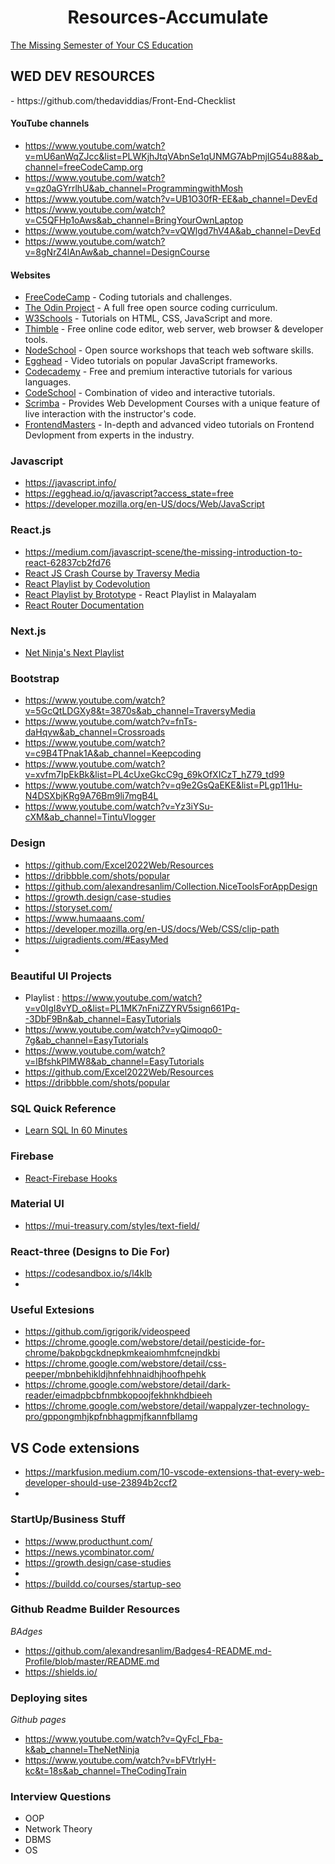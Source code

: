 <h1 align="center">Resources-Accumulate </h1>
 
 [The Missing Semester of Your CS Education](https://missing.csail.mit.edu)
 <h2>WED DEV RESOURCES</h2>  
 - https://github.com/thedaviddias/Front-End-Checklist


#### YouTube channels

- https://www.youtube.com/watch?v=mU6anWqZJcc&list=PLWKjhJtqVAbnSe1qUNMG7AbPmjIG54u88&ab_channel=freeCodeCamp.org
- https://www.youtube.com/watch?v=qz0aGYrrlhU&ab_channel=ProgrammingwithMosh
- https://www.youtube.com/watch?v=UB1O30fR-EE&ab_channel=DevEd
- https://www.youtube.com/watch?v=C5QFHp1oAws&ab_channel=BringYourOwnLaptop
- https://www.youtube.com/watch?v=vQWlgd7hV4A&ab_channel=DevEd
- https://www.youtube.com/watch?v=8gNrZ4lAnAw&ab_channel=DesignCourse


#### Websites

 * [FreeCodeCamp](http://freecodecamp.com) - Coding tutorials and challenges.
 * [The Odin Project](https://www.theodinproject.com/) - A full free open source coding curriculum.
 * [W3Schools](https://www.w3schools.com/) - Tutorials on HTML, CSS, JavaScript and more.
 * [Thimble](https://thimble.mozilla.org/en-US/) - Free online code editor, web server, web browser & developer tools.
 * [NodeSchool](https://nodeschool.io) - Open source workshops that teach web software skills.
 * [Egghead](https://egghead.io/) - Video tutorials on popular JavaScript frameworks.
 * [Codecademy](https://www.codecademy.com/) - Free and premium interactive tutorials for various languages.
 * [CodeSchool](https://www.codeschool.com/) - Combination of video and interactive tutorials.
 * [Scrimba](https://scrimba.com/) - Provides Web Development Courses with a unique feature of live interaction with the instructor's code.
 * [FrontendMasters](https://frontendmasters.com/) - In-depth and advanced video tutorials on Frontend Devlopment from experts in the industry.
 
 ### Javascript 

- https://javascript.info/
- https://egghead.io/q/javascript?access_state=free
- https://developer.mozilla.org/en-US/docs/Web/JavaScript

### React.js
- https://medium.com/javascript-scene/the-missing-introduction-to-react-62837cb2fd76
- [React JS Crash Course by Traversy Media](https://www.youtube.com/watch?v=w7ejDZ8SWv8&t=4573s)
- [React Playlist by Codevolution](https://www.youtube.com/playlist?list=PLC3y8-rFHvwgg3vaYJgHGnModB54rxOk3)
- [React Playlist by Brototype](https://www.youtube.com/playlist?list=PLY-ecO2csVHfgVM9sChmUirqK7BXUBX9P) - React Playlist in Malayalam
- [React Router Documentation](https://reactrouter.com/en/main/start/tutorial)

### Next.js
- [Net Ninja's Next Playlist](https://www.youtube.com/watch?v=A63UxsQsEbU&list=PL4cUxeGkcC9g9gP2onazU5-2M-AzA8eBw)


 
 
### Bootstrap

- https://www.youtube.com/watch?v=5GcQtLDGXy8&t=3870s&ab_channel=TraversyMedia
- https://www.youtube.com/watch?v=fnTs-daHqyw&ab_channel=Crossroads
- https://www.youtube.com/watch?v=c9B4TPnak1A&ab_channel=Keepcoding
- https://www.youtube.com/watch?v=xvfm7IpEkBk&list=PL4cUxeGkcC9g_69kOfXICzT_hZ79_td99
- https://www.youtube.com/watch?v=q9e2GsQaEKE&list=PLgp11Hu-N4DSXbjKRg9A76Bm9li7mgB4L
- https://www.youtube.com/watch?v=Yz3iYSu-cXM&ab_channel=TintuVlogger

### Design 
- https://github.com/Excel2022Web/Resources
- https://dribbble.com/shots/popular
- https://github.com/alexandresanlim/Collection.NiceToolsForAppDesign 
- https://growth.design/case-studies
- https://storyset.com/
- https://www.humaaans.com/
- https://developer.mozilla.org/en-US/docs/Web/CSS/clip-path
- https://uigradients.com/#EasyMed
- 
### Beautiful UI Projects

- Playlist : https://www.youtube.com/watch?v=v0IgI8vYD_o&list=PL1MK7nFniZZYRV5sign661Pq--3DbF9Bn&ab_channel=EasyTutorials
- https://www.youtube.com/watch?v=yQimoqo0-7g&ab_channel=EasyTutorials
- https://www.youtube.com/watch?v=lBfshkPlMW8&ab_channel=EasyTutorials 
- https://github.com/Excel2022Web/Resources
- https://dribbble.com/shots/popular

### SQL Quick Reference
- [Learn SQL In 60 Minutes](https://www.youtube.com/watch?v=p3qvj9hO_Bo&list=PLZlA0Gpn_vH85jM1TWO6TdCtSr6ruglWn&index=3)

### Firebase
- [React-Firebase Hooks](https://github.com/CSFrequency/react-firebase-hooks)

### Material UI 
- https://mui-treasury.com/styles/text-field/

### React-three   (Designs to Die For)
- https://codesandbox.io/s/l4klb
-

### Useful Extesions 

- https://github.com/igrigorik/videospeed
- https://chrome.google.com/webstore/detail/pesticide-for-chrome/bakpbgckdnepkmkeaiomhmfcnejndkbi
- https://chrome.google.com/webstore/detail/css-peeper/mbnbehikldjhnfehhnaidhjhoofhpehk
- https://chrome.google.com/webstore/detail/dark-reader/eimadpbcbfnmbkopoojfekhnkhdbieeh
- https://chrome.google.com/webstore/detail/wappalyzer-technology-pro/gppongmhjkpfnbhagpmjfkannfbllamg

 ## VS Code extensions

  - https://markfusion.medium.com/10-vscode-extensions-that-every-web-developer-should-use-23894b2ccf2
  -
  
### StartUp/Business Stuff
 
- https://www.producthunt.com/
- https://news.ycombinator.com/
- https://growth.design/case-studies
- 
- https://buildd.co/courses/startup-seo

### Github Readme Builder Resources
*BAdges*
- https://github.com/alexandresanlim/Badges4-README.md-Profile/blob/master/README.md
- https://shields.io/

### Deploying sites

*Github pages*

- https://www.youtube.com/watch?v=QyFcl_Fba-k&ab_channel=TheNetNinja
- https://www.youtube.com/watch?v=bFVtrlyH-kc&t=18s&ab_channel=TheCodingTrain

### Interview Questions
- OOP
- Network Theory
- DBMS
- OS



